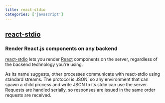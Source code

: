 ```yaml
---
title: react-stdio
categories: ['javascript']
---
```

## [react-stdio](https://github.com/ReactTraining/react-stdio)

### Render React.js components on any backend


[build-badge]: https://img.shields.io/travis/ReactTraining/react-stdio/master.svg?style=flat-square
[build]: https://travis-ci.org/ReactTraining/react-stdio
[npm-badge]: https://img.shields.io/npm/v/react-stdio.svg?style=flat-square
[npm]: https://www.npmjs.org/package/react-stdio

[react-stdio](https://npmjs.org/package/react-stdio) lets you render [React](https://reactjs.org/) components on the server, regardless of the backend technology you're using.

As its name suggests, other processes communicate with react-stdio using standard streams. The protocol is JSON, so any environment that can spawn a child process and write JSON to its stdin can use the server. Requests are handled serially, so responses are issued in the same order requests are received.

